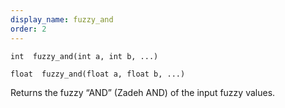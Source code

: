 ```yaml
---
display_name: fuzzy_and
order: 2
---
```

`int  fuzzy_and(int a, int b, ...)`

`float  fuzzy_and(float a, float b, ...)`

Returns the fuzzy “AND” (Zadeh AND) of the input fuzzy values.
